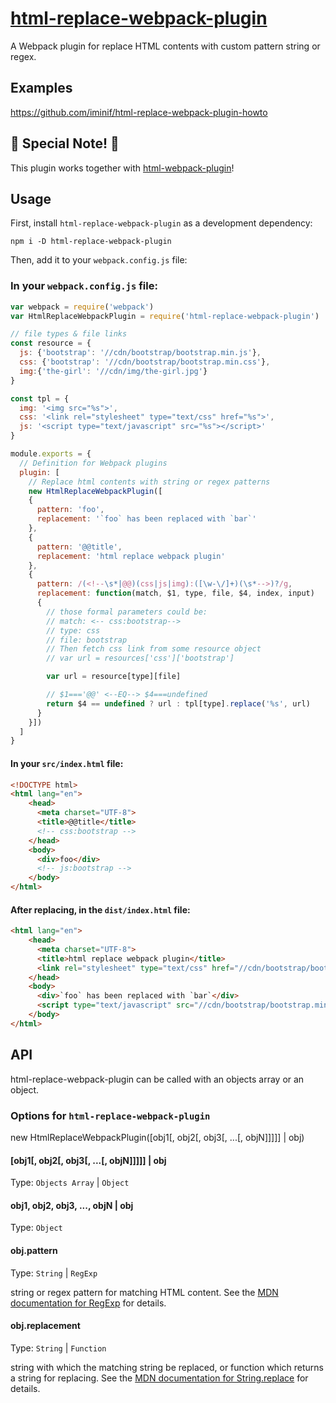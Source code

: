 # [html-replace-webpack-plugin]
A Webpack plugin for replace HTML contents with custom pattern string or regex.

## Examples
https://github.com/iminif/html-replace-webpack-plugin-howto

## :green_heart: Special Note! :eyes:
This plugin works together with [html-webpack-plugin]!

## Usage

First, install `html-replace-webpack-plugin` as a development dependency:

```shell
npm i -D html-replace-webpack-plugin
```

Then, add it to your `webpack.config.js` file:

### In your `webpack.config.js` file:
```javascript
var webpack = require('webpack')
var HtmlReplaceWebpackPlugin = require('html-replace-webpack-plugin')

// file types & file links
const resource = {
  js: {'bootstrap': '//cdn/bootstrap/bootstrap.min.js'},
  css: {'bootstrap': '//cdn/bootstrap/bootstrap.min.css'},
  img:{'the-girl': '//cdn/img/the-girl.jpg'}
}

const tpl = {
  img: '<img src="%s">',
  css: '<link rel="stylesheet" type="text/css" href="%s">',
  js: '<script type="text/javascript" src="%s"></script>'
}

module.exports = {
  // Definition for Webpack plugins
  plugin: [
    // Replace html contents with string or regex patterns
    new HtmlReplaceWebpackPlugin([
    {
      pattern: 'foo',
      replacement: '`foo` has been replaced with `bar`'
    },
    {
      pattern: '@@title',
      replacement: 'html replace webpack plugin'
    },
    {
      pattern: /(<!--\s*|@@)(css|js|img):([\w-\/]+)(\s*-->)?/g,
      replacement: function(match, $1, type, file, $4, index, input)
      {
        // those formal parameters could be:
        // match: <-- css:bootstrap-->
        // type: css
        // file: bootstrap
        // Then fetch css link from some resource object
        // var url = resources['css']['bootstrap']

        var url = resource[type][file]

        // $1==='@@' <--EQ--> $4===undefined
        return $4 == undefined ? url : tpl[type].replace('%s', url)
      }
    }])
  ]
}
```

#### In your `src/index.html` file:
```html
<!DOCTYPE html>
<html lang="en">
    <head>
      <meta charset="UTF-8">
      <title>@@title</title>
      <!-- css:bootstrap -->
    </head>
    <body>
      <div>foo</div>
      <!-- js:bootstrap -->
    </body>
</html>
```

#### After replacing, in the `dist/index.html` file:
```html
<html lang="en">
    <head>
      <meta charset="UTF-8">
      <title>html replace webpack plugin</title>
      <link rel="stylesheet" type="text/css" href="//cdn/bootstrap/bootstrap.min.css">
    </head>
    <body>
      <div>`foo` has been replaced with `bar`</div>
      <script type="text/javascript" src="//cdn/bootstrap/bootstrap.min.js"></script>
    </body>
</html>
```

## API
html-replace-webpack-plugin can be called with an objects array or an object.

### Options for `html-replace-webpack-plugin`
new HtmlReplaceWebpackPlugin([obj1[, obj2[, obj3[, ...[, objN]]]]] | obj)

#### [obj1[, obj2[, obj3[, ...[, objN]]]]] | obj
Type: `Objects Array` | `Object`

#### obj1, obj2, obj3, ..., objN | obj
Type: `Object`

#### obj.pattern
Type: `String` | `RegExp`

string or regex pattern for matching HTML content. See the [MDN documentation for RegExp] for details.

#### obj.replacement
Type: `String` | `Function`

string with which the matching string be replaced, or function which returns a string for replacing. See the [MDN documentation for String.replace] for details.

[html-webpack-plugin]: https://www.npmjs.com/package/html-webpack-plugin
[html-replace-webpack-plugin]: https://www.npmjs.com/package/html-replace-webpack-plugin
[MDN documentation for RegExp]: https://developer.mozilla.org/en-US/docs/Web/JavaScript/Reference/Global_Objects/RegExp
[MDN documentation for String.replace]: https://developer.mozilla.org/en-US/docs/Web/JavaScript/Reference/Global_Objects/String/replace#Specifying_a_string_as_a_parameter

